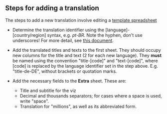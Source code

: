 
Steps for adding a translation
------------------------------

The steps to add a new translation involve editing a [template spreadsheet](https://docs.google.com/spreadsheets/d/1PWkjNmJSKPNzkMh4c0xqCYdeLP0MT8TNOMkiYMOPIYw/edit?usp=sharing)

* Determine the translation identifier using the [language]-[country/region]
  syntax, e.g. _pt-BR_. Note the hyphen, don't use underscores! For more detail, see [this
  document](http://www.i18nguy.com/unicode/language-identifiers.html).

* Add the translated titles and texts to the first sheet.
  They should occupy new columns for the title and text (2 for each new language). 
  They **must** be named using the convention
  "title-[code]" and "text-[code]", where [code] is replaced by the language
  identifier set in the step above. E.g. "title-de-DE", without brackets or
  quotation marks.

* Add the necessary fields to the **Extra** sheet. These are:
  * Title and subtitle for the viz
  * Decimal and thousands separators; for cases where a space is used, write "space".
  * Translation for "millions", as well as its abbreviated form.
